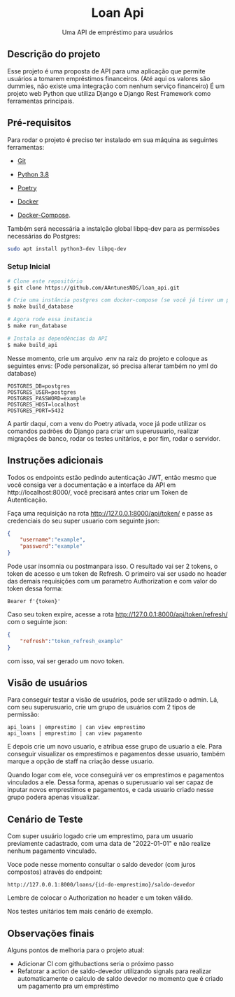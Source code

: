 
<h1 align="center">Loan Api </h1>

<p align="center">Uma API de empréstimo para usuários</p>

## Descrição do projeto

Esse projeto é uma proposta de API para uma aplicação que permite usuários a tomarem empréstimos financeiros. (Até aqui os valores são dummies, não existe uma integração com nenhum serviço financeiro) 
É um projeto web Python que utiliza Django e Django Rest Framework como ferramentas principais.


## Pré-requisitos

Para rodar o projeto é preciso ter instalado em sua máquina as seguintes ferramentas:

* [Git](https:/git-scm.com) 

* [Python 3.8](https://www.python.org/downloads/release/python-380/) 

* [Poetry](https://python-poetry.org/)

* [Docker](https://docs.docker.com/engine/install/) 

* [Docker-Compose](https://www.digitalocean.com/community/tutorial_collections/how-to-install-docker-compose).

Também será necessária a instalção global libpq-dev para as permissões necessárias do Postgres:

```bash
sudo apt install python3-dev libpq-dev
```

### Setup Inicial

```bash
# Clone este repositório
$ git clone https://github.com/AAntunesNDS/loan_api.git

# Crie uma instância postgres com docker-compose (se você já tiver um postgres na porta 5432 pode dar conflito. Se certifique que não tem)
$ make build_database

# Agora rode essa instancia
$ make run_database

# Instala as dependências da API 
$ make build_api

```

Nesse momento, crie um arquivo .env na raiz do projeto e coloque as seguintes envs: (Pode personalizar, só precisa alterar também no yml do database)

```env
POSTGRES_DB=postgres
POSTGRES_USER=postgres
POSTGRES_PASSWORD=example
POSTGRES_HOST=localhost
POSTGRES_PORT=5432
```

A partir daqui, com a venv do Poetry ativada, voce já pode utilizar os comandos padrões do Django para criar um superusuario, realizar migrações de banco, rodar os testes unitários, e por fim, rodar o servidor.


## Instruções adicionais

Todos os endpoints estão pedindo autenticação JWT, então mesmo que você consiga ver a documentação e a interface da API em http://localhost:8000/, você precisará antes criar um Token de Autenticação.

Faça uma requisição na rota http://127.0.0.1:8000/api/token/ e passe as credenciais do seu super usuario com seguinte json:

```json
{
	"username":"example",
	"password":"example"
}
```

Pode usar insomnia ou postmanpara isso. O resultado vai ser 2 tokens, o token de acesso e um token de Refresh. O primeiro vai ser usado no header das demais requisições com um parametro Authorization e com valor do token dessa forma: 

```
Bearer f'{token}' 
```


Caso seu token expire, acesse a rota http://127.0.0.1:8000/api/token/refresh/ com o seguinte json:

```json
{
	"refresh":"token_refresh_example"
}
```

com isso, vai ser gerado um novo token.


## Visão de usuários

Para conseguir testar a visão de usuários, pode ser utilizado o admin. Lá, com seu superusuario, crie um grupo de usuários com 2 tipos de permissão:

```
api_loans | emprestimo | can view emprestimo
api_loans | emprestimo | can view pagamento
```

E depois crie um novo usuario, e atribua esse grupo de usuario a ele. Para conseguir visualizar os emprestimos e pagamentos desse usuario, também marque a opção de staff na criação desse usuario. 

Quando logar com ele, voce conseguirá ver os emprestimos e pagamentos vinculados a ele. Dessa forma, apenas o superusuario vai ser capaz de inputar novos emprestimos e pagamentos, e cada usuario criado nesse grupo podera apenas visualizar.


## Cenário de Teste

Com super usuário logado crie um emprestimo, para um usuario previamente cadastrado, com uma data de "2022-01-01" e não realize nenhum pagamento vinculado. 

Voce pode nesse momento consultar o saldo devedor (com juros compostos) através do endpoint:

```
http://127.0.0.1:8000/loans/{id-do-emprestimo}/saldo-devedor
```

Lembre de colocar o Authorization no header e um token válido.

Nos testes unitários tem mais cenário de exemplo.


## Observações finais

Alguns pontos de melhoria para o projeto atual:

- Adicionar CI com githubactions seria o próximo passo
- Refatorar a action de saldo-devedor utilizando signals para realizar automaticamente o calculo de saldo devedor no momento que é criado um pagamento pra um empréstimo



